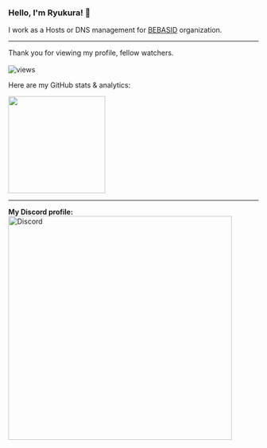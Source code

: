 ### Hello, I'm Ryukura! 👋

I work as a Hosts or DNS management for [BEBASID](https://github.com/bebasid/) organization. 

----
Thank you for viewing my profile, fellow watchers.</br></br>
<img alt="views" src="https://komarev.com/ghpvc/?username=ryukora&color=0b5394" />

Here are my GitHub stats & analytics:</br>
 
<p align="left" class="d-flex justify-content-center align-items-center">
<a href="https://github.com/ryukora"> 
<!--<a href="https://git.io/streak-stats"><img src="https://streak-stats.demolab.com?user=ryukora&theme=tokyonight" alt="GitHub Streak" /></a>-->
<img height="195em" src="https://github-readme-stats-eight-theta.vercel.app/api?username=ryukora&show_icons=true&theme=blue-green&include_all_commits=true&count_private=true"/>
</a>
</p> 

<!--
</br>
        I accept my donations <b>(feel free to support me)</b>:</br>
        Local and international Payment is below:</br><br>
<table>
  <tr>
    <td valign="center"><a href="https://saweria.co/ryukora"><img src="https://substackcdn.com/image/fetch/f_auto,q_auto:good,fl_progressive:steep/https%3A%2F%2Fbucketeer-e05bbc84-baa3-437e-9518-adb32be77984.s3.amazonaws.com%2Fpublic%2Fimages%2F01c81f8c-18c9-47d7-b7ad-c04058016626_225x225.png" width="24"/> Saweria</td>
    <td valign="center"><a href="https://trakteer.id/ryukora"><img src="https://cdn.trakteer.id/images/mix/trakteer-icon-thumbnail.png" width="24"/> Trakteer</td>
    <td valign="center"><a href="https://ko-fi.com/ryukora"><img src="https://uploads-ssl.webflow.com/5c14e387dab576fe667689cf/61e1116779fc0a9bd5bdbcc7_Frame%206.png" width="24"/> Ko-Fi</td>
</table></br>
<b>Thank you very much!</b>
-->

----
<b>My Discord profile:</b></br>
<a href="https://discord.com/users/328048748120899586"><img src="https://lanyard.cnrad.dev/api/328048748120899586?borderRadius=10px&showDisplayName=true&hideBadges=true" alt="Discord" width="450"/></a>


<!--
**ryukora/ryukora** is a ✨ _special_ ✨ repository because its `README.md` (this file) appears on your GitHub profile.

Here are some ideas to get you started:

- 🔭 I’m currently working on ...
- 🌱 I’m currently learning ...
- 👯 I’m looking to collaborate on ...
- 🤔 I’m looking for help with ...
- 💬 Ask me about ...
- 📫 How to reach me: ...
- 😄 Pronouns: ...
- ⚡ Fun fact: ...
-->
